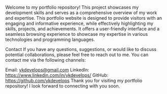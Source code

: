 Welcome to my portfolio repository! This project showcases my development skills and serves as a comprehensive overview of my work and expertise.
This portfolio website is designed to provide visitors with an engaging and informative experience, while effectively highlighting my skills, projects, and achievements. It offers a user-friendly interface and a seamless browsing experience to showcase my expertise in various technologies and programming languages.

Contact
If you have any questions, suggestions, or would like to discuss potential collaborations, please feel free to reach out to me. You can contact me via the following channels:

Email: ykdevelops@gmail.com
LinkedIn: https://www.linkedin.com/in/ykdevelops/
GitHub: https://github.com/ykdevelops
Thank you for visiting my portfolio repository! I look forward to connecting with you soon.
